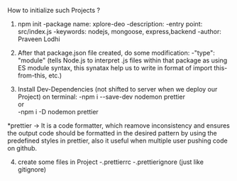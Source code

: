How to initialize such Projects ?

1. npm init
   -package name: xplore-deo
   -description:
   -entry point: src/index.js
   -keywords: nodejs, mongoose, express,backend
   -author: Praveen Lodhi

2. After that package.json file created, do some modification:
   -"type": "module"  (tells Node.js to interpret .js files within that package as using ES module syntax, this synatax help us to write in format of import this-from-this, etc.)   

3. Install Dev-Dependencies (not shifted to server when we deploy our Project) on terminal:
   -npm i --save-dev nodemon prettier  
              or      
   -npm i -D nodemon prettier

*prettier -> It is a code formatter, which reamove inconsistency and ensures the output code should be formatted in the desired pattern by using the predefined styles in prettier, also it useful when multiple user pushing code on github.

4. create some files in Project
   -.prettierrc
   -.prettierignore (just like gitignore)
